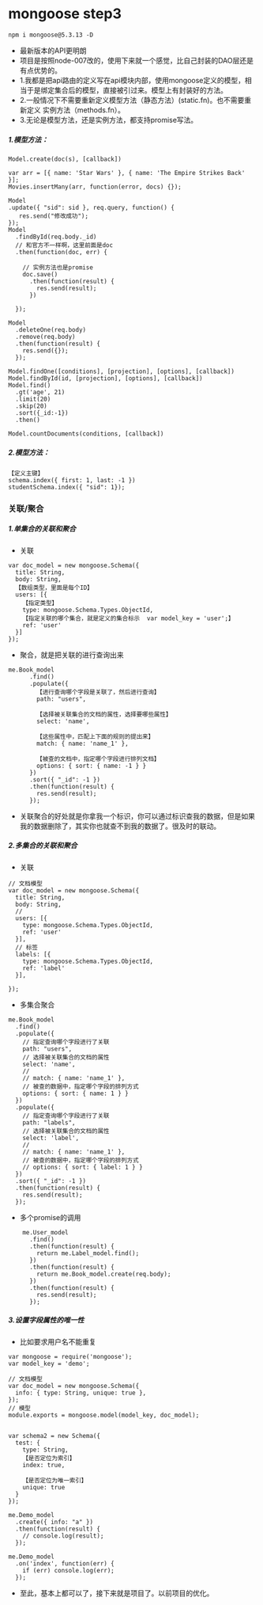 # mongoose step3

```
npm i mongoose@5.3.13 -D
```

* 最新版本的API更明朗
* 项目是按照node-007改的，使用下来就一个感觉，比自己封装的DAO层还是有点优势的。
* 1.我都是把api路由的定义写在api模块内部，使用mongoose定义的模型，相当于是绑定集合后的模型，直接被引过来。模型上有封装好的方法。
* 2.一般情况下不需要重新定义模型方法（静态方法）(static.fn)。也不需要重新定义 实例方法（methods.fn）。
* 3.无论是模型方法，还是实例方法，都支持promise写法。

##### 1.模型方法：

```
Model.create(doc(s), [callback])

var arr = [{ name: 'Star Wars' }, { name: 'The Empire Strikes Back' }];
Movies.insertMany(arr, function(error, docs) {});
```

```
Model
.update({ "sid": sid }, req.query, function() {
   res.send("修改成功");
});
Model
  .findById(req.body._id)
  // 和官方不一样啊，这里前面是doc
  .then(function(doc, err) {

    // 实例方法也是promise
    doc.save()
      .then(function(result) {
        res.send(result);
      })

  });
```

```
Model 
  .deleteOne(req.body)
  .remove(req.body)
  .then(function(result) {
    res.send({});
  });

```

```
Model.findOne([conditions], [projection], [options], [callback])
Model.findById(id, [projection], [options], [callback])
Model.find()
  .gt('age', 21)
  .limit(20)
  .skip(20)
  .sort({_id:-1})
  .then()
```

```
Model.countDocuments(conditions, [callback])
```

##### 2.模型方法：
```
【定义主键】
schema.index({ first: 1, last: -1 })
studentSchema.index({ "sid": 1});
```

### 关联/聚合

##### 1.单集合的关联和聚合
* 关联
```
var doc_model = new mongoose.Schema({
  title: String,
  body: String,
  【数组类型，里面是每个ID】
  users: [{
    【指定类型】
    type: mongoose.Schema.Types.ObjectId,
    【指定关联的哪个集合，就是定义的集合标示  var model_key = 'user';】
    ref: 'user'
  }]
});
```

* 聚合，就是把关联的进行查询出来
```
me.Book_model
      .find()
      .populate({
        【进行查询哪个字段是关联了，然后进行查询】
        path: "users",

        【选择被关联集合的文档的属性，选择要哪些属性】
        select: 'name',

        【这些属性中，匹配上下面的规则的提出来】
        match: { name: 'name_1' },

        【被查的文档中，指定哪个字段进行排列文档】
        options: { sort: { name: -1 } }
      })
      .sort({ "_id": -1 })
      .then(function(result) {
        res.send(result);
      });
```
* 关联聚合的好处就是你拿我一个标识，你可以通过标识查我的数据，但是如果我的数据删除了，其实你也就查不到我的数据了。很及时的联动。

##### 2.多集合的关联和聚合

* 关联
```
// 文档模型
var doc_model = new mongoose.Schema({
  title: String,
  body: String,
  // 
  users: [{
    type: mongoose.Schema.Types.ObjectId,
    ref: 'user'
  }],
  // 标签
  labels: [{
    type: mongoose.Schema.Types.ObjectId,
    ref: 'label'
  }],

});
```

* 多集合聚合
```
me.Book_model
  .find()
  .populate({
    // 指定查询哪个字段进行了关联
    path: "users",
    // 选择被关联集合的文档的属性
    select: 'name',
    // 
    // match: { name: 'name_1' },
    // 被查的数据中，指定哪个字段的排列方式
    options: { sort: { name: 1 } }
  })
  .populate({
    // 指定查询哪个字段进行了关联
    path: "labels",
    // 选择被关联集合的文档的属性
    select: 'label',
    // 
    // match: { name: 'name_1' },
    // 被查的数据中，指定哪个字段的排列方式
    // options: { sort: { label: 1 } }
  })
  .sort({ "_id": -1 })
  .then(function(result) {
    res.send(result);
  });
```

* 多个promise的调用
```
    me.User_model
      .find()
      .then(function(result) {
        return me.Label_model.find();
      })
      .then(function(result) {
        return me.Book_model.create(req.body);
      })
      .then(function(result) {
        res.send(result);
      });
```



##### 3.设置字段属性的唯一性
* 比如要求用户名不能重复
```
var mongoose = require('mongoose');
var model_key = 'demo';

// 文档模型
var doc_model = new mongoose.Schema({
  info: { type: String, unique: true },
});
// 模型
module.exports = mongoose.model(model_key, doc_model);


var schema2 = new Schema({
  test: {
    type: String,
    【是否定位为索引】
    index: true,

    【是否定位为唯一索引】
    unique: true 
  }
});

```

```
me.Demo_model
  .create({ info: "a" })
  .then(function(result) {
    // console.log(result);
  });

me.Demo_model
  .on('index', function(err) {
    if (err) console.log(err);
  });
```

* 至此，基本上都可以了，接下来就是项目了。以前项目的优化。